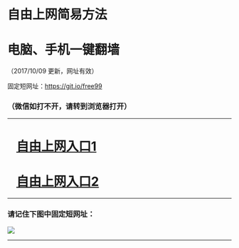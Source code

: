 ﻿# 自由上网简易方法

# 电脑、手机一键翻墙

（2017/10/09 更新，网址有效）

固定短网址：https://git.io/free99

### （微信如打不开，请转到浏览器打开）


***





# &nbsp;&nbsp; <a href="http://ft1241210346.fwq-tz-1001.info/fwqtz01.html?t=100900124085 " target="_blank">自由上网入口1</a>
# &nbsp;&nbsp; <a href="http://ft19366615.fwq-tz-1002.info/fwqtz02.html?t=100900122259 " target="_blank">自由上网入口2</a>
***

### 请记住下图中固定短网址：

<img src="https://s3-us-west-2.amazonaws.com/fwq-1001/yjfq-20170905okok.png" /> 


***

